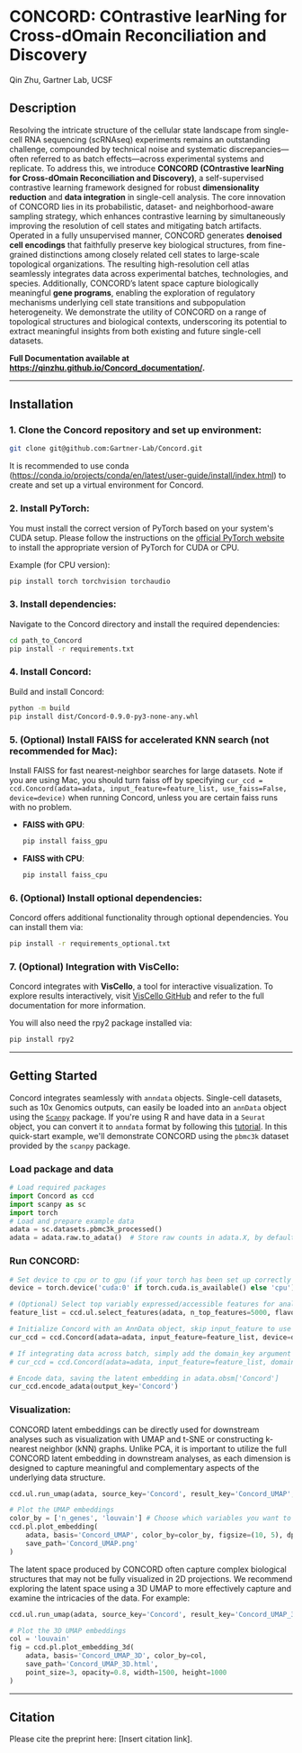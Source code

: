 # CONCORD: COntrastive learNing for Cross-dOmain Reconciliation and Discovery

Qin Zhu, Gartner Lab, UCSF

## Description

Resolving the intricate structure of the cellular state landscape from single-cell RNA sequencing (scRNAseq) experiments remains an outstanding challenge, compounded by technical noise and systematic discrepancies—often referred to as batch effects—across experimental systems and replicate. To address this, we introduce **CONCORD (COntrastive learNing for Cross-dOmain Reconciliation and Discovery)**, a self-supervised contrastive learning framework designed for robust **dimensionality reduction** and **data integration** in single-cell analysis. The core innovation of CONCORD lies in its probabilistic, dataset- and neighborhood-aware sampling strategy, which enhances contrastive learning by simultaneously improving the resolution of cell states and mitigating batch artifacts. Operated in a fully unsupervised manner, CONCORD generates **denoised cell encodings** that faithfully preserve key biological structures, from fine-grained distinctions among closely related cell states to large-scale topological organizations. The resulting high-resolution cell atlas seamlessly integrates data across experimental batches, technologies, and species. Additionally, CONCORD’s latent space capture biologically meaningful **gene programs**, enabling the exploration of regulatory mechanisms underlying cell state transitions and subpopulation heterogeneity. We demonstrate the utility of CONCORD on a range of topological structures and biological contexts, underscoring its potential to extract meaningful insights from both existing and future single-cell datasets.

**Full Documentation available at https://qinzhu.github.io/Concord_documentation/.**

---

## Installation

### 1. Clone the Concord repository and set up environment:

```bash
git clone git@github.com:Gartner-Lab/Concord.git
```

It is recommended to use conda (https://conda.io/projects/conda/en/latest/user-guide/install/index.html) to create and set up a virtual environment for Concord.

### 2. Install PyTorch:

You must install the correct version of PyTorch based on your system's CUDA setup. Please follow the instructions on the [official PyTorch website](https://pytorch.org/get-started/locally/) to install the appropriate version of PyTorch for CUDA or CPU.

Example (for CPU version):
```bash
pip install torch torchvision torchaudio
```

### 3. Install dependencies:

Navigate to the Concord directory and install the required dependencies:

```bash
cd path_to_Concord
pip install -r requirements.txt
```

### 4. Install Concord:
Build and install Concord:

```bash
python -m build
pip install dist/Concord-0.9.0-py3-none-any.whl
```

### 5. (Optional) Install FAISS for accelerated KNN search (not recommended for Mac):

Install FAISS for fast nearest-neighbor searches for large datasets. Note if you are using Mac, you should turn faiss off by specifying `cur_ccd = ccd.Concord(adata=adata, input_feature=feature_list, use_faiss=False, device=device)` when running Concord, unless you are certain faiss runs with no problem.

- **FAISS with GPU**:
  ```bash
  pip install faiss_gpu
  ```
- **FAISS with CPU**:
  ```bash
  pip install faiss_cpu
  ```

### 6. (Optional) Install optional dependencies:

Concord offers additional functionality through optional dependencies. You can install them via:
```bash
pip install -r requirements_optional.txt
```

### 7. (Optional) Integration with VisCello:

Concord integrates with **VisCello**, a tool for interactive visualization. To explore results interactively, visit [VisCello GitHub](https://github.com/kimpenn/VisCello) and refer to the full documentation for more information.

You will also need the rpy2 package installed via:
```bash
pip install rpy2
```

---

## Getting Started

Concord integrates seamlessly with `anndata` objects. 
Single-cell datasets, such as 10x Genomics outputs, can easily be loaded into an `annData` object using the [`Scanpy`](https://scanpy.readthedocs.io/) package. If you're using R and have data in a `Seurat` object, you can convert it to `anndata` format by following this [tutorial](https://qinzhu.github.io/Concord_documentation/). 
In this quick-start example, we'll demonstrate CONCORD using the `pbmc3k` dataset provided by the `scanpy` package.

### Load package and data

```python
# Load required packages
import Concord as ccd
import scanpy as sc
import torch
# Load and prepare example data
adata = sc.datasets.pbmc3k_processed()
adata = adata.raw.to_adata()  # Store raw counts in adata.X, by default Concord will run standard total count normalization and log transformation internally, not necessary if you want to use your normalized data in adata.X, if so, specify 'X' in cur_ccd.encode_adata(input_layer_key='X', output_key='Concord')
```

### Run CONCORD:

```python
# Set device to cpu or to gpu (if your torch has been set up correctly to use GPU), for mac you can use either torch.device('mps') or torch.device('cpu')
device = torch.device('cuda:0' if torch.cuda.is_available() else 'cpu')

# (Optional) Select top variably expressed/accessible features for analysis (other methods besides seurat_v3 available)
feature_list = ccd.ul.select_features(adata, n_top_features=5000, flavor='seurat_v3')

# Initialize Concord with an AnnData object, skip input_feature to use all features
cur_ccd = ccd.Concord(adata=adata, input_feature=feature_list, device=device) 

# If integrating data across batch, simply add the domain_key argument to indicate the batch key in adata.obs
# cur_ccd = ccd.Concord(adata=adata, input_feature=feature_list, domain_key='batch', device=device) 

# Encode data, saving the latent embedding in adata.obsm['Concord']
cur_ccd.encode_adata(output_key='Concord')
```

### Visualization:

CONCORD latent embeddings can be directly used for downstream analyses such as visualization with UMAP and t-SNE or constructing k-nearest neighbor (kNN) graphs. Unlike PCA, it is important to utilize the full CONCORD latent embedding in downstream analyses, as each dimension is designed to capture meaningful and complementary aspects of the underlying data structure.

```python
ccd.ul.run_umap(adata, source_key='Concord', result_key='Concord_UMAP', n_components=2, n_neighbors=15, min_dist=0.1, metric='euclidean')

# Plot the UMAP embeddings
color_by = ['n_genes', 'louvain'] # Choose which variables you want to visualize
ccd.pl.plot_embedding(
    adata, basis='Concord_UMAP', color_by=color_by, figsize=(10, 5), dpi=600, ncols=2, font_size=6, point_size=10, legend_loc='on data',
    save_path='Concord_UMAP.png'
)
```

The latent space produced by CONCORD often capture complex biological structures that may not be fully visualized in 2D projections. We recommend exploring the latent space using a 3D UMAP to more effectively capture and examine the intricacies of the data. For example:

```python
ccd.ul.run_umap(adata, source_key='Concord', result_key='Concord_UMAP_3D', n_components=3, n_neighbors=15, min_dist=0.1, metric='euclidean')

# Plot the 3D UMAP embeddings
col = 'louvain'
fig = ccd.pl.plot_embedding_3d(
    adata, basis='Concord_UMAP_3D', color_by=col, 
    save_path='Concord_UMAP_3D.html',
    point_size=3, opacity=0.8, width=1500, height=1000
)
```

---

## Citation

Please cite the preprint here: [Insert citation link].


